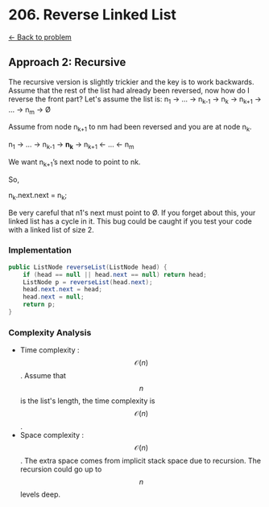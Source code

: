 # 206. Reverse Linked List 
[&larr;&nbsp;Back to problem](./README.md)

## Approach 2: Recursive

The recursive version is slightly trickier and the key is to work backwards. Assume that the rest of the list had already been reversed, now how do I reverse the front part? Let's assume the list is: n<sub>1</sub> → … → n<sub>k-1</sub> → n<sub>k</sub> → n<sub>k+1</sub> → … → n<sub>m</sub> → Ø

Assume from node n<sub>k+1</sub> to nm had been reversed and you are at node n<sub>k</sub>.

n<sub>1</sub> → … → n<sub>k-1</sub> → **n<sub>k</sub>** → n<sub>k+1</sub> ← … ← n<sub>m</sub>

We want n<sub>k+1</sub>’s next node to point to nk.

So,

n<sub>k</sub>.next.next = n<sub>k</sub>;

Be very careful that n1's next must point to Ø. If you forget about this, your linked list has a cycle in it. This bug could be caught if you test your code with a linked list of size 2.

### Implementation

```Java
public ListNode reverseList(ListNode head) {
    if (head == null || head.next == null) return head;
    ListNode p = reverseList(head.next);
    head.next.next = head;
    head.next = null;
    return p;
}
```

### Complexity Analysis

* Time complexity : $$\mathcal{O}(n)$$. Assume that $$n$$ is the list's length, the time complexity is $$\mathcal{O}(n)$$.
* Space complexity : $$\mathcal{O}(n)$$. The extra space comes from implicit stack space due to recursion. The recursion could go up to $$n$$ levels deep.

